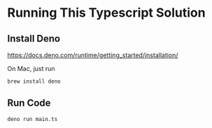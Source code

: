 # Running This Typescript Solution

## Install Deno

<https://docs.deno.com/runtime/getting_started/installation/>

On Mac, just run

```sh
brew install deno
```

## Run Code

```sh
deno run main.ts
```
